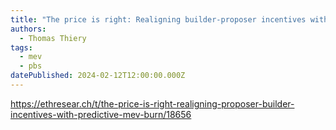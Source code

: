 ```yaml
---
title: "The price is right: Realigning builder-proposer incentives with predictive MEV-burn"
authors:
  - Thomas Thiery
tags:
  - mev
  - pbs
datePublished: 2024-02-12T12:00:00.000Z
---
```


<https://ethresear.ch/t/the-price-is-right-realigning-proposer-builder-incentives-with-predictive-mev-burn/18656>
